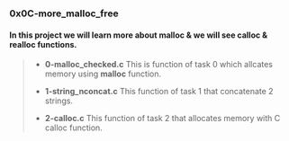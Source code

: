 ### 0x0C-more_malloc_free

#### In this project we will learn more about **malloc** & we will see **calloc & realloc** functions.

> - **0-malloc_checked.c** This is function of task 0 which allcates memory using **malloc** function.
>
> - **1-string_nconcat.c** This function of task 1 that concatenate 2 strings.
>
> - **2-calloc.c** This function of task 2 that allocates memory with C calloc function.
>
>
